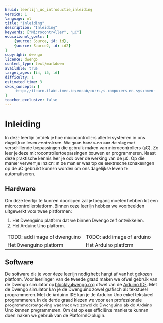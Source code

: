 ```yaml
---
hruid: leerlijn_uc_introductie_inleiding
version: 1
language: nl
title: "Inleiding"
description: "Inleiding"
keywords: ["Microcontroller", "µC"]
educational_goals: [
    {source: Source, id: id}, 
    {source: Source2, id: id2}
]
copyright: dwengo
licence: dwengo
content_type: text/markdown
available: true
target_ages: [14, 15, 16]
difficulty: 1
estimated_time: 3
skos_concepts: [
    'http://ilearn.ilabt.imec.be/vocab/curr1/s-computers-en-systemen'
]
teacher_exclusive: false
---
```


# Inleiding

In deze leerlijn ontdek je hoe microcontrollers allerlei systemen in ons dagelijkse leven controleren. We gaan hands-on aan de slag met verschillende toepassingen die gebruik maken van microcontrollers (µC). Zo leer je deze microcontrollertoepassingen bouwen en programmeren. Naast deze praktische kennis leer je ook over de werking van de µC. Op die manier verwerf je inzicht in de manier waarop de elektrische schakelingen op de µC gebruikt kunnen worden om ons dagelijkse leven te automatiseren.

## Hardware
Om deze leerlijn te kunnen doorlopen zal je toegang moeten hebben tot een microcontrollerplatform. Binnen deze leerlijn hebben we voorbeelden uitgewerkt voor twee platformen:

1. Het Dwenguino platform dat we binnen Dwengo zelf ontwikkelen.
2. Het Arduino Uno platform.

|  |  |
| - | -- |
| TODO: add image of dwenguino | TODO: add image of arduino |
| Het Dwenguino platform | Het Arduino platform |

## Software
De software die je voor deze leerlijn nodig hebt hangt af van het gekozen platform. Voor leerlingen van de tweede graad maken we ofwel gebruik van de Dwengo simulator op [blockly.dwengo.org](https://blockly.dwengo.org) ofwel van de [Arduino IDE](https://www.arduino.cc/en/software). Met de Dwengo simulator kan je de Dwenguino zowel grafisch als tekstueel programmeren. Met de Arduino IDE kan je de Arduino Uno enkel tekstueel programmeren.
In de derde graad kiezen we voor een professionele programmeeromgeving waarmee we zowel de Dwenguino als de Arduino Uno kunnen programmeren. Om dat op een efficiënte manier te kunnen doen maken we gebruik van de PlatformIO plugin.